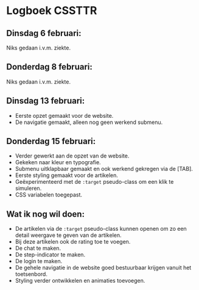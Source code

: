 # Logboek CSSTTR

## Dinsdag 6 februari:
Niks gedaan i.v.m. ziekte.

## Donderdag 8 februari:
Niks gedaan i.v.m. ziekte.

## Dinsdag 13 februari:

* Eerste opzet gemaakt voor de website.
* De navigatie gemaakt, alleen nog geen werkend submenu.

## Donderdag 15 februari:

* Verder gewerkt aan de opzet van de website. 
* Gekeken naar kleur en typografie.
* Submenu uitklapbaar gemaakt en ook werkend gekregen via de [TAB].
* Eerste styling gemaakt voor de artikelen.
* Geëxperimenteerd met de `:target` pseudo-class om een klik te simuleren.
* CSS variabelen toegepast.

## Wat ik nog wil doen:

* De artikelen via de `:target` pseudo-class kunnen openen om zo een detail weergave te geven van de artikelen.
* Bij deze artikelen ook de rating toe te voegen.
* De chat te maken.
* De step-indicator te maken.
* De login te maken.
* De gehele navigatie in de website goed bestuurbaar krijgen vanuit het toetsenbord.
* Styling verder ontwikkelen en animaties toevoegen.
